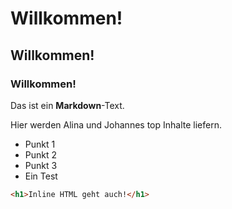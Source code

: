 # Willkommen!

## Willkommen!

### Willkommen!

Das ist ein **Markdown**-Text.

Hier werden Alina und Johannes top Inhalte liefern.

- Punkt 1
- Punkt 2
- Punkt 3
- Ein Test

```html
<h1>Inline HTML geht auch!</h1>
```
